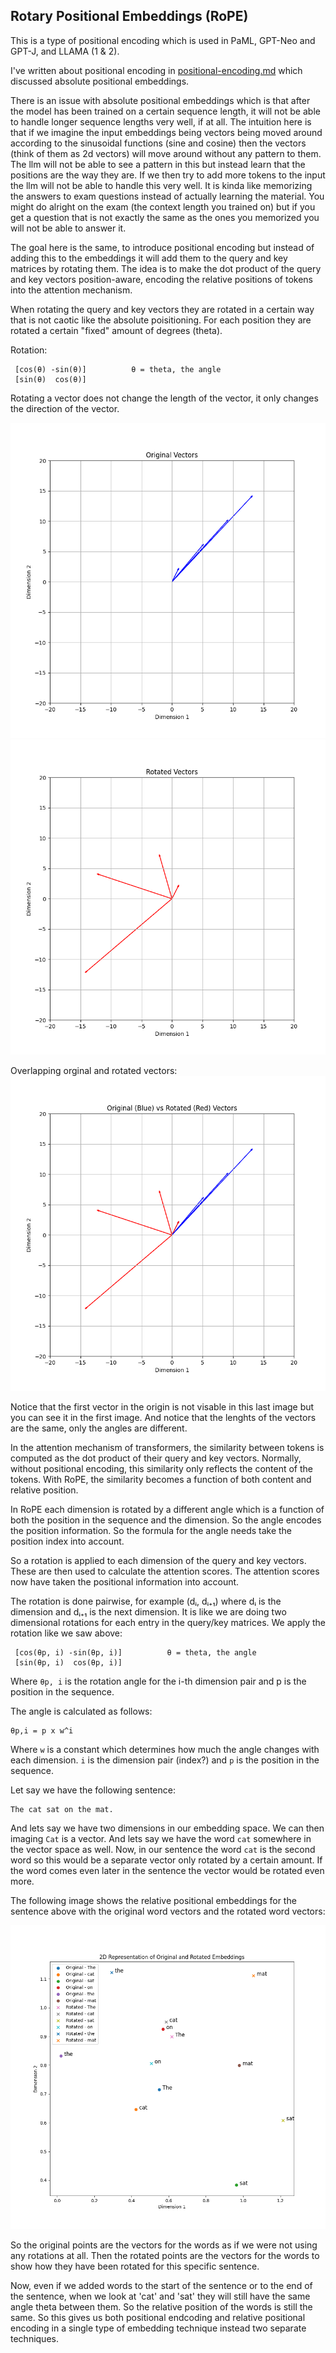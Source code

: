 ## Rotary Positional Embeddings (RoPE)
This is a type of positional encoding which is used in PaML, GPT-Neo and GPT-J,
and LLAMA (1 & 2).

I've written about positional encoding in
[positional-encoding.md](positional-encoding.md) which discussed absolute
positional embeddings.

There is an issue with absolute positional embeddings which is that after the
model has been trained on a certain sequence length, it will not be able to
handle longer sequence lengths very well, if at all. The intuition here is that
if we imagine the input embeddings being vectors being moved around according
to the sinusoidal functions (sine and cosine) then the vectors (think of them
as 2d vectors) will move around without any pattern to them. The llm will not
be able to see a pattern in this but instead learn that the positions are the
way they are. If we then try to add more tokens to the input the llm will not
be able to handle this very well. It is kinda like memorizing the answers to
exam questions instead of actually learning the material. You might do alright
on the exam (the context length you trained on) but if you get a question that
is not exactly the same as the ones you memorized you will not be able to
answer it.

The goal here is the same, to introduce positional encoding but instead of
adding this to the embeddings it will add them to the query and key matrices by
rotating them. The idea is to make the dot product of the query
and key vectors position-aware, encoding the relative positions of tokens into
the attention mechanism.

When rotating the query and key vectors they are rotated in a certain way that
is not caotic like the absolute poisitioning. For each position they are
rotated a certain "fixed" amount of degrees (theta).

Rotation:
```
 [cos(θ) -sin(θ)]          θ = theta, the angle
 [sin(θ)  cos(θ)]
```
Rotating a vector does not change the length of the vector, it only changes the
direction of the vector.

![image](./rotation-org.png) ![image](./rotation-rotated.png)

Overlapping orginal and rotated vectors:
![image](./rotation-both.png)

Notice that the first vector in the origin is not visable in this last image but
you can see it in the first image. And notice that the lenghts of the vectors
are the same, only the angles are different.

In the attention mechanism of transformers, the similarity between tokens is
computed as the dot product of their query and key vectors. Normally, without
positional encoding, this similarity only reflects the content of the tokens.
With RoPE, the similarity becomes a function of both content and relative
position.

In RoPE each dimension is rotated by a different angle which is a function of
both the position in the sequence and the dimension. So the angle encodes the
position information. So the formula for the angle needs take the position
index into account.

So a rotation is applied to each dimension of the query and key vectors. These
are then used to calculate the attention scores. The attention scores now have
taken the positional information into account.

The rotation is done pairwise, for example (dᵢ, dᵢ₊₁) where dᵢ is the dimension
and dᵢ₊₁ is the next dimension. It is like we are doing two dimensional rotations
for each entry in the query/key matrices.
We apply the rotation like we saw above:
```
 [cos(θp, i) -sin(θp, i)]          θ = theta, the angle
 [sin(θp, i)  cos(θp, i)]
```
Where `θp, i` is the rotation angle for the i-th dimension pair and p is the
position in the sequence.

The angle is calculated as follows:
```
θp,i = p x w^i
```
Where `w` is a constant which determines how much the angle changes with each
dimension. `i` is the dimension pair (index?) and `p` is the position in the
sequence.


Let say we have the following sentence:
```
The cat sat on the mat.
```
And lets say we have two dimensions in our embedding space. We can then imaging
`Cat` is a vector. And lets say we have the word `cat` somewhere in the vector
space as well. Now, in our sentence the word `cat` is the second word so this
would be a separate vector only rotated by a certain amount. If the word comes
even later in the sentence the vector would be rotated even more.

The following image shows the relative positional embeddings for the sentence
above with the original word vectors and the rotated word vectors:

![image](./rope.png)

So the original points are the vectors for the words as if we were not using
any rotations at all. Then the rotated points are the vectors for the words
to show how they have been rotated for this specific sentence.

Now, even if we added words to the start of the sentence or to the end of the
sentence, when we look at 'cat' and 'sat' they will still have the same angle
theta between them. So the relative position of the words is still the same. So
this gives us both positional endcoding and relative positional encoding in a
single type of embedding technique instead two separate techniques.

